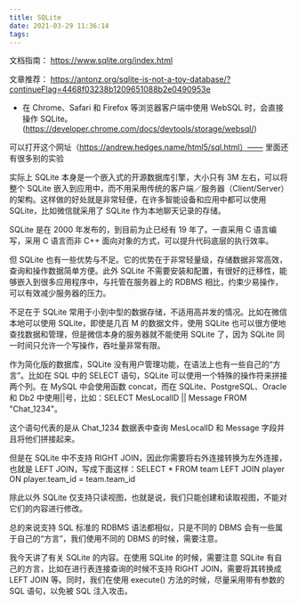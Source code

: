```yaml
---
title: SQLite
date: 2021-03-29 11:36:14
tags:
---
```

文档指南：
https://www.sqlite.org/index.html


文章推荐：
https://antonz.org/sqlite-is-not-a-toy-database/?continueFlag=4468f03238b1209651088b2e0490953e


- 在 Chrome、Safari 和 Firefox 等浏览器客户端中使用 WebSQL 时，会直接操作 SQLite。
(https://developer.chrome.com/docs/devtools/storage/websql/)

可以打开这个网址（https://andrew.hedges.name/html5/sql.html）—— 里面还有很多别的实验


实际上 SQLite 本身是一个嵌入式的开源数据库引擎，大小只有 3M 左右，可以将整个 SQLite 嵌入到应用中，而不用采用传统的客户端／服务器（Client/Server）的架构。这样做的好处就是非常轻便，在许多智能设备和应用中都可以使用 SQLite，比如微信就采用了 SQLite 作为本地聊天记录的存储。


SQLite 是在 2000 年发布的，到目前为止已经有 19 年了。一直采用 C 语言编写，采用 C 语言而非 C++ 面向对象的方式，可以提升代码底层的执行效率。

但 SQLite 也有一些优势与不足。它的优势在于非常轻量级，存储数据非常高效，查询和操作数据简单方便。此外 SQLite 不需要安装和配置，有很好的迁移性，能够嵌入到很多应用程序中，与托管在服务器上的 RDBMS 相比，约束少易操作，可以有效减少服务器的压力。

不足在于 SQLite 常用于小到中型的数据存储，不适用高并发的情况。比如在微信本地可以使用 SQLite，即使是几百 M 的数据文件，使用 SQLite 也可以很方便地查找数据和管理，但是微信本身的服务器就不能使用 SQLite 了，因为 SQLite 同一时间只允许一个写操作，吞吐量非常有限。

作为简化版的数据库，SQLite 没有用户管理功能，在语法上也有一些自己的“方言”。比如在 SQL 中的 SELECT 语句，SQLite 可以使用一个特殊的操作符来拼接两个列。在 MySQL 中会使用函数 concat，而在 SQLite、PostgreSQL、Oracle 和 Db2 中使用||号，比如：SELECT MesLocalID || Message FROM "Chat_1234"。

这个语句代表的是从 Chat_1234 数据表中查询 MesLocalID 和 Message 字段并且将他们拼接起来。

但是在 SQLite 中不支持 RIGHT JOIN，因此你需要将右外连接转换为左外连接，也就是 LEFT JOIN，写成下面这样：SELECT * FROM team LEFT JOIN player ON player.team_id = team.team_id

除此以外 SQLite 仅支持只读视图，也就是说，我们只能创建和读取视图，不能对它们的内容进行修改。


总的来说支持 SQL 标准的 RDBMS 语法都相似，只是不同的 DBMS 会有一些属于自己的“方言”，我们使用不同的 DBMS 的时候，需要注意。


我今天讲了有关 SQLite 的内容。在使用 SQLite 的时候，需要注意 SQLite 有自己的方言，比如在进行表连接查询的时候不支持 RIGHT JOIN，需要将其转换成 LEFT JOIN 等。同时，我们在使用 execute() 方法的时候，尽量采用带有参数的 SQL 语句，以免被 SQL 注入攻击。


